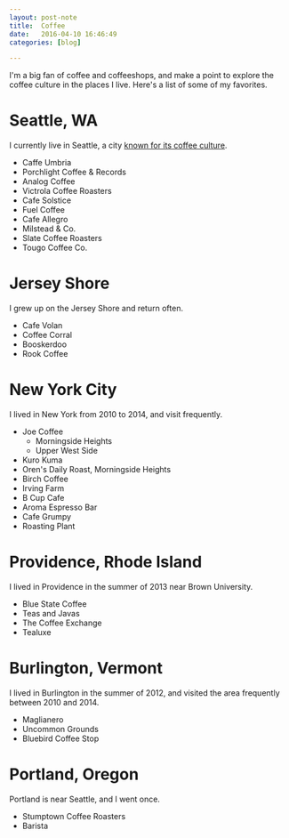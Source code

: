 ```yaml
---
layout: post-note
title:  Coffee
date:   2016-04-10 16:46:49
categories: [blog]

---
```


I'm a big fan of coffee and coffeeshops, and make a point to explore the coffee 
culture in the places I live.
Here's a list of some of my favorites. 

Seattle, WA
=============

I currently live in Seattle, a city 
[known for its coffee culture](https://en.wikipedia.org/wiki/Coffee_in_Seattle).

+ Caffe Umbria
+ Porchlight Coffee & Records
+ Analog Coffee
+ Victrola Coffee Roasters
+ Cafe Solstice
+ Fuel Coffee
+ Cafe Allegro
+ Milstead & Co.
+ Slate Coffee Roasters
+ Tougo Coffee Co.

Jersey Shore
=============

I grew up on the Jersey Shore and return often. 

+ Cafe Volan
+ Coffee Corral
+ Booskerdoo
+ Rook Coffee

New York City
=============

I lived in New York from 2010 to 2014, and visit frequently. 

+ Joe Coffee
	- Morningside Heights
	- Upper West Side
+ Kuro Kuma
+ Oren's Daily Roast, Morningside Heights
+ Birch Coffee
+ Irving Farm
+ B Cup Cafe
+ Aroma Espresso Bar
+ Cafe Grumpy
+ Roasting Plant

Providence, Rhode Island
=============

I lived in Providence in the summer of 2013 near Brown University.

+ Blue State Coffee
+ Teas and Javas
+ The Coffee Exchange
+ Tealuxe

Burlington, Vermont
=============

I lived in Burlington in the summer of 2012, and visited the area frequently between
2010 and 2014. 

+ Maglianero
+ Uncommon Grounds
+ Bluebird Coffee Stop

Portland, Oregon
===============

Portland is near Seattle, and I went once.

+ Stumptown Coffee Roasters
+ Barista
